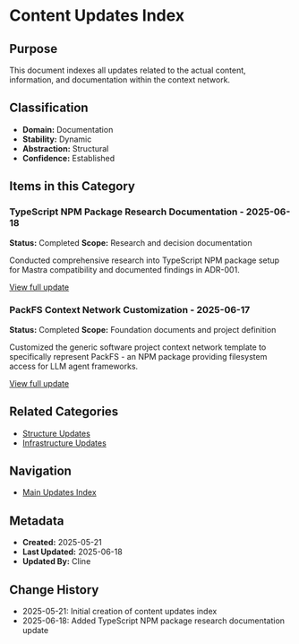 # Content Updates Index

## Purpose
This document indexes all updates related to the actual content, information, and documentation within the context network.

## Classification
- **Domain:** Documentation
- **Stability:** Dynamic
- **Abstraction:** Structural
- **Confidence:** Established

## Items in this Category

### TypeScript NPM Package Research Documentation - 2025-06-18
**Status:** Completed
**Scope:** Research and decision documentation

Conducted comprehensive research into TypeScript NPM package setup for Mastra compatibility and documented findings in ADR-001.

[View full update](./typescript_npm_research_documentation.md)

### PackFS Context Network Customization - 2025-06-17
**Status:** Completed
**Scope:** Foundation documents and project definition

Customized the generic software project context network template to specifically represent PackFS - an NPM package providing filesystem access for LLM agent frameworks.

[View full update](./packfs_customization.md)

## Related Categories
- [Structure Updates](../structure/index.md)
- [Infrastructure Updates](../infrastructure/index.md)

## Navigation
- [Main Updates Index](../index.md)

## Metadata
- **Created:** 2025-05-21
- **Last Updated:** 2025-06-18
- **Updated By:** Cline

## Change History
- 2025-05-21: Initial creation of content updates index
- 2025-06-18: Added TypeScript NPM package research documentation update
